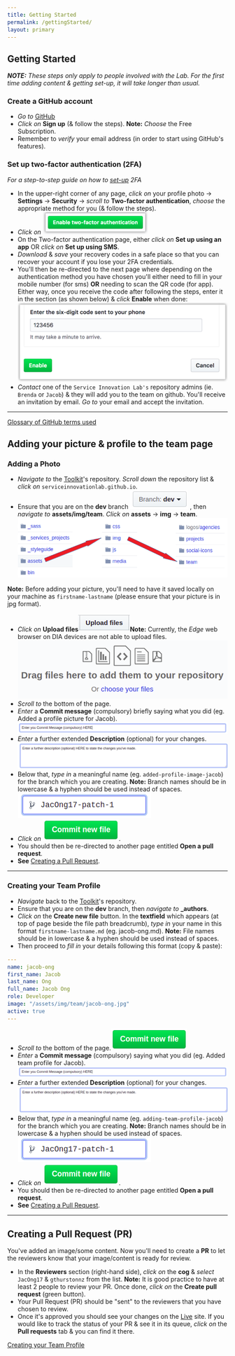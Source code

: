 ```yaml
---
title: Getting Started
permalink: /gettingStarted/
layout: primary
---
```


## Getting Started

***NOTE:** These steps only apply to people involved with the Lab. For the first time adding content & getting set-up, it will take longer than usual.*

### Create a GitHub account

- _Go to_ [GitHub](https://github.com/)
- _Click on_ **Sign up** (& follow the steps). **Note:** _Choose_ the Free Subscription.
- Remember to _verify_ your email address (in order to start using GitHub's features).

### Set up two-factor authentication (2FA)

_For a step-to-step guide on how to [set-up](https://help.github.com/en/articles/configuring-two-factor-authentication) 2FA_

- In the upper-right corner of any page, _click on_ your profile photo -> **Settings** -> **Security** -> _scroll to_ **Two-factor authentication**,  _choose_ the appropriate method for you (& follow the steps).
- _Click on_ ![2FA](/assets/img/screenshot-instructions/2fa.png)
- On the Two-factor authentication page, either _click on_ **Set up using an app** OR _click on_ **Set up using SMS**.
- _Download_ & _save_ your recovery codes in a safe place so that you can recover your account if you lose your 2FA credentials.
- You'll then be re-directed to the next page where depending on the authentication method you have chosen you'll either need to fill in your mobile number (for sms) **OR** needing to scan the QR code (for app). Either way, once you receive the code after following the steps, enter it in the section (as shown below) & _click_ **Enable** when done:![Enable 2FA](/assets/img/screenshot-instructions/enable-2fa.png)
- _Contact_ one of the `Service Innovation Lab's` repository admins (ie. `Brenda` or `Jacob`) & they will add you to the team on github. You'll receive an invitation by email. _Go to_ your email and accept the invitation.

---

[Glossary of GitHub terms used](https://help.github.com/en/articles/github-glossary)

## Adding your picture & profile to the team page

### Adding a Photo

- _Navigate to_ the [Toolkit](https://github.com/ServiceInnovationLab/serviceinnovationlab.github.io)'s repository. _Scroll down_ the repository list & _click on_ `serviceinnovationlab.github.io`.
- Ensure that you are on the **dev** branch ![Dev branch](/assets/img/screenshot-instructions/dev-branch.png) , then _navigate to_ **assets/img/team**.
_Click on_ **assets** -> **img** -> **team**. ![Folder path image](/assets/img/screenshot-instructions/folder-path.png)

**Note:** Before adding your picture, you'll need to have it saved locally on your machine as `firstname-lastname` (please ensure that your picture is in jpg format).

- _Click on_ **Upload files**![Upload files](/assets/img/screenshot-instructions/upload-files.png)**Note:** Currently, the _Edge_ web browser on DIA devices are not able to upload files.
![Choose files](/assets/img/screenshot-instructions/choose-files.png)
- _Scroll to_ the bottom of the page.
- _Enter_ a **Commit message** (compulsory) briefly saying what you did (eg. Added a profile picture for Jacob).![Commit message](/assets/img/screenshot-instructions/commit-message.png)
- _Enter_ a further extended **Description** (optional) for your changes. ![Description message](/assets/img/screenshot-instructions/description-message.png)
- Below that, _type in_ a meaningful name (eg. `added-profile-image-jacob`) for the branch which you are creating. **Note:** Branch names should be in lowercase & a hyphen should be used instead of spaces.
![Branch name](/assets/img/screenshot-instructions/branch-name.png)
- _Click on_ ![Commit new file button](/assets/img/screenshot-instructions/commit-new-file.png).
- You should then be re-directed to another page entitled **Open a pull request**.
- **See** [Creating a Pull Request](#PR).

---

### Creating your Team Profile <a name="TeamProfile"></a>

- _Navigate_ back to the [Toolkit](https://github.com/ServiceInnovationLab/serviceinnovationlab.github.io)'s repository.
- Ensure that you are on the **dev** branch, then _navigate to_ **_authors**.
- _Click on_ the **Create new file** button. In the **textfield** which appears (at top of page beside the file path breadcrumb), _type in_ your name in this format `firstname-lastname.md` (eg. jacob-ong.md). **Note:** File names should be in lowercase & a hyphen should be used instead of spaces.
- Then proceed to _fill in_ your details following this format (copy & paste):

```yaml
---
name: jacob-ong
first_name: Jacob
last_name: Ong
full_name: Jacob Ong
role: Developer
image: "/assets/img/team/jacob-ong.jpg"
active: true
---
```

- _Scroll to_ the bottom of the page.![Commit new file section](/assets/img/screenshot-instructions/commit-new-file.png)
- _Enter_ a **Commit message** (compulsory) saying what you did (eg. Added team profile for Jacob).![Commit message](/assets/img/screenshot-instructions/commit-message.png)
- _Enter_ a further extended **Description** (optional) for your changes. ![Description message](/assets/img/screenshot-instructions/description-message.png)
- Below that, _type in_ a meaningful name (eg. `adding-team-profile-jacob`) for the branch which you are creating. **Note:** Branch names should be in lowercase & a hyphen should be used instead of spaces.![Branch name](/assets/img/screenshot-instructions/branch-name.png)
- _Click on_ ![Commit new file button](/assets/img/screenshot-instructions/commit-new-file.png).
- You should then be re-directed to another page entitled **Open a pull request**.
- **See** [Creating a Pull Request](#PR).

---

## Creating a Pull Request (PR)<a name="PR"></a>

You've added an image/some content. Now you'll need to create a **PR** to let the reviewers know that your image/content is ready for review.

- In the **Reviewers** section (right-hand side), _click on_ the **cog** & _select_ `JacOng17` & `gthurstonnz` from the list. **Note:** It is good practice to have at least 2 people to review your PR. Once done,  _click on_ the **Create pull request** (green button).
- Your Pull Request (PR) should be "sent" to the reviewers that you have chosen to review.
- Once it's approved you should see your changes on the [Live](https://serviceinnovationlab.github.io) site.
If you would like to track the status of your PR & see it in its queue, _click on_ the **Pull requests** tab & you can find it there.

[Creating your Team Profile](#TeamProfile)
